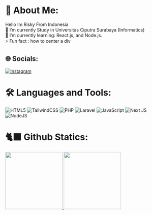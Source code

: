 # 💫 About Me:
Hello Im Risky From Indonesia<br>
🔭 I’m currently Study in Universitas Ciputra Surabaya (Informatics)<br>🌱 I’m currently learning:  React.js, and Node.js.<br>⚡ Fun fact : how to center a div


## 🌐 Socials:
[![Instagram](https://img.shields.io/badge/Instagram-%23E4405F.svg?logo=Instagram&logoColor=white)](https://instagram.com/risky_goh) 

# 🛠️ Languages and Tools:
![HTML5](https://img.shields.io/badge/html5-%23E34F26.svg?style=for-the-badge&logo=html5&logoColor=white) 
![TailwindCSS](https://img.shields.io/badge/tailwindcss-%2338B2AC.svg?style=for-the-badge&logo=tailwind-css&logoColor=white) 
![PHP](https://img.shields.io/badge/php-%23777BB4.svg?style=for-the-badge&logo=php&logoColor=white) 
![Laravel](https://img.shields.io/badge/laravel-%23FF2D20.svg?style=for-the-badge&logo=laravel&logoColor=white) 
![JavaScript](https://img.shields.io/badge/javascript-%23323330.svg?style=for-the-badge&logo=javascript&logoColor=%23F7DF1E)
![Next JS](https://img.shields.io/badge/Next-black?style=for-the-badge&logo=next.js&logoColor=white) 
![NodeJS](https://img.shields.io/badge/node.js-6DA55F?style=for-the-badge&logo=node.js&logoColor=white)



# 🐈‍⬛ Github Statics:
<p align="left">
<a href="https://github.com/aerossky">
  <img height="180em" src="https://github-readme-stats-eight-theta.vercel.app/api?username=aerossky&show_icons=true&theme=algolia&include_all_commits=true&count_private=true"/>
  <img height="180em" src="https://github-readme-stats-eight-theta.vercel.app/api/top-langs/?username=aerossky&layout=compact&langs_count=8&theme=algolia"/>
</a>
</p>




